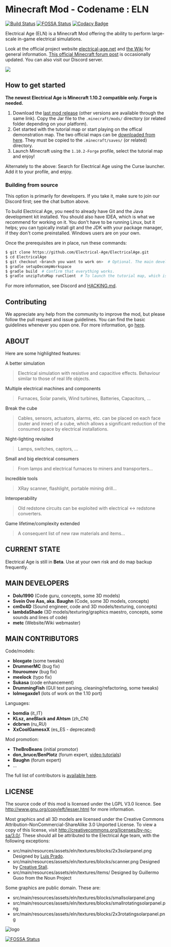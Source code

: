 # Minecraft Mod - Codename : ELN

[![Build Status](https://travis-ci.org/Electrical-Age/ElectricalAge.svg?branch=ports/1.10)](https://travis-ci.org/Electrical-Age/ElectricalAge)
[![FOSSA Status](https://app.fossa.io/api/projects/git%2Bgithub.com%2FElectrical-Age%2FElectricalAge.svg?type=shield)](https://app.fossa.io/projects/git%2Bgithub.com%2FElectrical-Age%2FElectricalAge?ref=badge_shield)
[![Codacy Badge](https://api.codacy.com/project/badge/Grade/0dd12c97357f4542903a667fa82a852c)](https://www.codacy.com/app/Baughn/ElectricalAge?utm_source=github.com&amp;utm_medium=referral&amp;utm_content=Electrical-Age/ElectricalAge&amp;utm_campaign=Badge_Grade)

Electrical Age (ELN) is a Minecraft Mod offering the ability to perform large-scale in-game electrical simulations.

Look at the official project website [electrical-age.net](https://electrical-age.net/) and [the Wiki](http://wiki.electrical-age.net/) for general information. [This official Minecraft forum post](http://www.minecraftforum.net/topic/2741783-172forge-electrical-age-mod-beta-146/) is occasionally updated. You can also visit our Discord server.

<a href="https://discord.gg/YjK2JAD">
<img src="https://img.shields.io/discord/463476274527076374.svg?style=for-the-badge">
</a>

## How to get started

**The newest Electrical Age is Minecraft 1.10.2 compatible only. Forge is needed.**

1. Download the [last mod release](https://minecraft.curseforge.com/projects/electrical-age) (other versions are available through the same link). Copy the Jar file to the `.minecraft/mods/` directory (or related folder depending on your platform).
2. Get started with the tutorial map or start playing on the offical demonstration map. The two official maps can be [downloaded from here](https://github.com/Electrical-Age/ElectricalAge/releases/download/BETA-1.10/ElectricalAge_tutorialMap_BETA-1.9_r41.zip). They must be copied to the `.minecraft/saves/` (or related) directory.
3. Launch Minecraft using the `1.10.2-Forge` profile, select the tutorial map and enjoy!

Alternately to the above: Search for Electrical Age using the Curse launcher. Add it to your profile, and enjoy.

### Building from source

This option is primarily for developers. If you take it, make sure to join our Discord first; see the chat button above.

To build Electrical Age, you need to already have Git and the Java development kit installed. You should also have IDEA, which is what we recommend for working on it. You don't have to be running Linux, but it helps; you can typically install git and the JDK with your package manager, if they don't come preinstalled. Windows users are on your own.

Once the prerequisites are in place, run these commands:

```sh
$ git clone https://github.com/Electrical-Age/ElectricalAge.git
$ cd ElectricalAge
$ git checkout <branch you want to work on>  # Optional. The main development branch is also the default.
$ gradle setupDecompWorkspace
$ gradle build  # Confirm that everything works.
$ gradle unzipTutoMap runClient  # To launch the tutorial map, which is also useful for testing. You only need to unzip once.
```

For more information, see Discord and [HACKING.md](HACKING.md).

## Contributing

We appreciate any help from the community to improve the mod, but please follow the pull request and issue guidelines. You can find the basic guidelines whenever you open one. For more information, go [here](./CONTRIBUTING.md).

## ABOUT

Here are some highlighted features:

A better simulation
> Electrical simulation with resistive and capacitive effects. Behaviour similar to those of real life objects.

Multiple electrical machines and components
> Furnaces, Solar panels, Wind turbines, Batteries, Capacitors, ...

Break the cube
> Cables, sensors, actuators, alarms, etc. can be placed on each face (outer and inner) of a cube, which allows a significant reduction of the consumed space by electrical installations.

Night-lighting revisited
> Lamps, switches, captors, ...

Small and big electrical consumers
> From lamps and electrical furnaces to miners and transporters...

Incredible tools
> XRay scanner, flashlight, portable mining drill...

Interoperability
> Old redstone circuits can be exploited with electrical <-> redstone converters.

Game lifetime/complexity extended
> A consequent list of new raw materials and items...

## CURRENT STATE

Electrical Age is still in **Beta**.
Use at your own risk and do map backup frequently.

## MAIN DEVELOPERS

- **Dolu1990** (Code guru, concepts, some 3D models)
- **Svein Ove Aas, aka. Baughn** (Code, some 3D models, concepts)
- **cm0x4D** (Sound engineer, code and 3D models/texturing, concepts)
- **lambdaShade** (3D models/texturing/graphics maestro, concepts, some sounds and lines of code)
- **metc** (Website/Wiki webmaster)

## MAIN CONTRIBUTORS

Code/models:

- **bloxgate** (some tweaks)
- **DrummerMC** (bug fix)
- **ltouroumov** (bug fix)
- **meelock** (typo fix)
- **Sukasa** (code enhancement)
- **DrummingFish** (GUI text parsing, cleaning/refactoring, some tweaks)
- **lolmegaxde1** (lots of work on the 1.10 port)

Languages:

- **bomdia** (it_IT)
- **KLsz, aneBlack and Ahtsm** (zh_CN)
- **dcbrwn** (ru_RU)
- **XxCoolGamesxX** (es_ES - deprecated)

Mod promotion:

- **TheBroBeans** (initial promotor)
- **don_bruce/BenPlotz** (forum expert, [video tutorials](https://www.youtube.com/channel/UCRYhOQhspQqIBvL8kiDu2Rw))
- **Baughn** (forum expert)
- ...

The full list of contributors is [available here](https://github.com/Electrical-Age/ElectricalAge/graphs/contributors).

## LICENSE

The source code of this mod is licensed under the LGPL V3.0 licence. See http://www.gnu.org/copyleft/lesser.html for more information.

Most graphics and all 3D models are licensed under the Creative Commons Attribution-NonCommercial-ShareAlike 3.0 Unported License. To view a copy of this license, visit http://creativecommons.org/licenses/by-nc-sa/3.0/. These should all be attributed to the Electrical Age team, with the following exceptions:

- src/main/resources/assets/eln/textures/blocks/2x3solarpanel.png
  Designed by [Luis Prado](https://thenounproject.com/Luis/).
- src/main/resources/assets/eln/textures/blocks/scanner.png
  Designed by [Creative Stall](https://thenounproject.com/creativestall/).
- src/main/resources/assets/eln/textures/items/
Designed by Guillermo Guso from the Noun Project

Some graphics are public domain. These are:

- src/main/resources/assets/eln/textures/blocks/smallsolarpanel.png
- src/main/resources/assets/eln/textures/blocks/smallrotatingsolarpanel.png
- src/main/resources/assets/eln/textures/blocks/2x3rotatingsolarpanel.png

![logo](https://raw.githubusercontent.com/Electrical-Age/electrical-age.github.io/master/assets/favicon.ico)


[![FOSSA Status](https://app.fossa.io/api/projects/git%2Bgithub.com%2FElectrical-Age%2FElectricalAge.svg?type=large)](https://app.fossa.io/projects/git%2Bgithub.com%2FElectrical-Age%2FElectricalAge?ref=badge_large)
